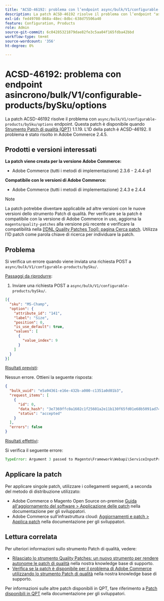 ```yaml
---
title: "ACSD-46192: problema con l’endpoint async/bulk/V1/configurable-products/bySku/options"
description: La patch ACSD-46192 risolve il problema con l’endpoint "async/bulk/V1/configurable-products/bySku/options". Questa patch è disponibile quando è installato [Quality Patches Tool (QPT)](/help/announcements/adobe-commerce-announcements/magento-quality-patches-released-new-tool-to-self-serve-quality-patches.md) 1.1.19. L’ID della patch è ACSD-46192. Il problema è stato risolto in Adobe Commerce 2.4.5.
exl-id: fed49708-868a-48ec-8dbc-638d75506a40
feature: Configuration, Products
role: Admin
source-git-commit: 6c04285321879dae82fe3c5aa04f165fdba42bbd
workflow-type: tm+mt
source-wordcount: '356'
ht-degree: 0%

---
```


# ACSD-46192: problema con endpoint asincrono/bulk/V1/configurable-products/bySku/options

La patch ACSD-46192 risolve il problema con `async/bulk/V1/configurable-products/bySku/options` endpoint. Questa patch è disponibile quando [Strumento Patch di qualità (QPT)](/help/announcements/adobe-commerce-announcements/magento-quality-patches-released-new-tool-to-self-serve-quality-patches.md) 1.1.19. L’ID della patch è ACSD-46192. Il problema è stato risolto in Adobe Commerce 2.4.5.

## Prodotti e versioni interessati

**La patch viene creata per la versione Adobe Commerce:**

* Adobe Commerce (tutti i metodi di implementazione) 2.3.6 - 2.4.4-p1

**Compatibile con le versioni di Adobe Commerce:**

* Adobe Commerce (tutti i metodi di implementazione) 2.4.3 e 2.4.4

>[!NOTE]
>
>La patch potrebbe diventare applicabile ad altre versioni con le nuove versioni dello strumento Patch di qualità. Per verificare se la patch è compatibile con la versione di Adobe Commerce in uso, aggiorna la `magento/quality-patches` alla versione più recente e verificare la compatibilità nella [[!DNL Quality Patches Tool]: pagina Cerca patch](https://devdocs.magento.com/quality-patches/tool.html#patch-grid). Utilizza l’ID patch come parola chiave di ricerca per individuare la patch.

## Problema

Si verifica un errore quando viene inviata una richiesta POST a `async/bulk/V1/configurable-products/bySku/`.

<u>Passaggi da riprodurre</u>:

1. Inviare una richiesta POST a `async/bulk/V1/configurable-products/bySku/`.

```JSON
[{
  "sku": "MS-Champ",
  "option": {
    "attribute_id": "141",
    "label": "Size",
    "position": 0,
    "is_use_default": true,
    "values": [
      {
        "value_index": 9
      }
    ]
  }
}]
```

<u>Risultati previsti</u>:

Nessun errore. Ottieni la seguente risposta:

```JSON
{
  "bulk_uuid": "e5a94361-e16e-432b-a000-c1351a0d01b3",
  "request_items": [
    {
      "id": 0,
      "data_hash": "3e7369ffc0a1602c1f25601a2e11b130f65fd01e68b5091ad746d0cac5b7f35d",
      "status": "accepted"
    }
  ],
  "errors": false
}
```

<u>Risultati effettivi</u>:

Si verifica il seguente errore:

```PHP
TypeError: Argument 3 passed to Magento\Framework\Webapi\ServiceInputProcessor::process() must be of the type array, string given, called in /var/www/html/vendor/magento/module-webapi-async/Controller/Rest/Asynchronous/InputParamsResolver.php on line 154 and defined in /var/www/html/vendor/magento/framework/Webapi/ServiceInputProcessor.php:172
```

## Applicare la patch

Per applicare singole patch, utilizzare i collegamenti seguenti, a seconda del metodo di distribuzione utilizzato:

* Adobe Commerce o Magento Open Source on-premise [Guida all&#39;aggiornamento del software > Applicazione delle patch](https://devdocs.magento.com/guides/v2.4/comp-mgr/patching/mqp.html) nella documentazione per gli sviluppatori.
* Adobe Commerce sull’infrastruttura cloud: [Aggiornamenti e patch > Applica patch](https://devdocs.magento.com/cloud/project/project-patch.html) nella documentazione per gli sviluppatori.

## Lettura correlata

Per ulteriori informazioni sullo strumento Patch di qualità, vedere:

* [Rilasciato lo strumento Quality Patches: un nuovo strumento per rendere autonome le patch di qualità](/help/announcements/adobe-commerce-announcements/magento-quality-patches-released-new-tool-to-self-serve-quality-patches.md) nella nostra knowledge base di supporto.
* [Verifica se la patch è disponibile per il problema di Adobe Commerce utilizzando lo strumento Patch di qualità](/help/support-tools/patches-available-in-qpt-tool/check-patch-for-magento-issue-with-magento-quality-patches.md) nella nostra knowledge base di supporto.

Per informazioni sulle altre patch disponibili in QPT, fare riferimento a [Patch disponibili in QPT](https://devdocs.magento.com/quality-patches/tool.html#patch-grid) nella documentazione per gli sviluppatori.
